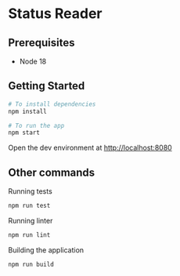 # Status Reader

## Prerequisites

* Node 18

## Getting Started

```bash
# To install dependencies
npm install

# To run the app
npm start
```

Open the dev environment at [http://localhost:8080](http://localhost:8080)

## Other commands

Running tests

```bash
npm run test
```

Running linter

```bash
npm run lint
```

Building the application

```bash
npm run build
```

